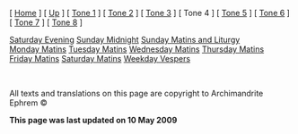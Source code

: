 \[ [Home](index.md) \] \[ [Up](oktoich.md) \] \[ [Tone 1](tone_1.md) \] \[ [Tone 2](tone_2.md) \] \[ [Tone 3](tone_3.md) \] \[ Tone 4 \] \[ [Tone 5](tone_5.md) \] \[ [Tone 6](tone_6.md) \] \[ [Tone 7](tone_7.md) \] \[ [Tone 8](tone_8.md) \]

[Saturday Evening](sat4ec.md) [Sunday Midnight](sun4nc.md) [Sunday Matins and Liturgy](sun4mc.md) [Monday Matins](monday_matins3.md) [Tuesday Matins](tuesday_matins3.md) [Wednesday Matins](wednesday_matins3.md) [Thursday Matins](thursday_matins4.md) [Friday Matins](friday_matins1.md) [Saturday Matins](saturday_matins.md) [Weekday Vespers](weekday_vespers3.md)

 

All texts and translations on this page are copyright to Archimandrite Ephrem ©

**This page was last updated on 10 May 2009**
